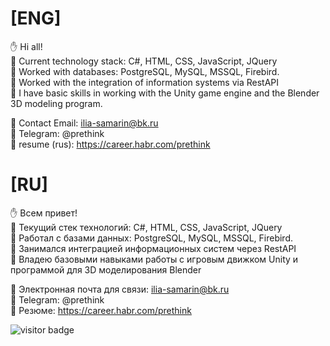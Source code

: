 # [ENG]
:raised_hand: Hi all!  
 :small_orange_diamond: Current technology stack: C#, HTML, CSS, JavaScript, JQuery  
 :small_orange_diamond: Worked with databases: PostgreSQL, MySQL, MSSQL, Firebird.  
 :small_orange_diamond: Worked with the integration of information systems via RestAPI  
 :small_orange_diamond: I have basic skills in working with the Unity game engine and the Blender 3D modeling program. 

 :link: Contact Email: ilia-samarin@bk.ru  
 :link: Telegram: @prethink   
 :memo: resume (rus): https://career.habr.com/prethink


# [RU]
:raised_hand: Всем привет!  
 :small_orange_diamond: Текущий стек технологий: C#, HTML, CSS, JavaScript, JQuery  
 :small_orange_diamond: Работал с базами данных: PostgreSQL, MySQL, MSSQL, Firebird.  
 :small_orange_diamond: Занимался интеграцией информационных систем через RestAPI  
 :small_orange_diamond: Владею базовыми навыками работы с игровым движком Unity и программой для 3D моделирования Blender

 :link: Электронная почта для связи: ilia-samarin@bk.ru   
 :link: Telegram: @prethink   
 :memo: Резюме: https://career.habr.com/prethink
 
   ![visitor badge](https://visitor-badge.glitch.me/badge?page_id=prethink.visitor-badge)
<!--
**prethink/prethink** is a ✨ _special_ ✨ repository because its `README.md` (this file) appears on your GitHub profile.

Here are some ideas to get you started:

- 🔭 I’m currently working on ...
- 🌱 I’m currently learning ...
- 👯 I’m looking to collaborate on ...
- 🤔 I’m looking for help with ...
- 💬 Ask me about ...
- 📫 How to reach me: ...
- 😄 Pronouns: ...
- ⚡ Fun fact: ...
-->
